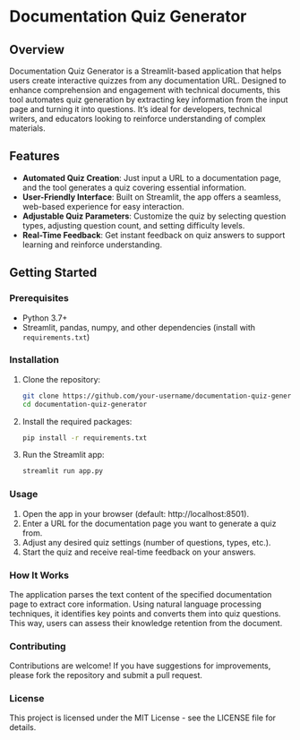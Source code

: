 # Documentation Quiz Generator

## Overview
Documentation Quiz Generator is a Streamlit-based application that helps users create interactive quizzes from any documentation URL. Designed to enhance comprehension and engagement with technical documents, this tool automates quiz generation by extracting key information from the input page and turning it into questions. It’s ideal for developers, technical writers, and educators looking to reinforce understanding of complex materials.

## Features
- **Automated Quiz Creation**: Just input a URL to a documentation page, and the tool generates a quiz covering essential information.
- **User-Friendly Interface**: Built on Streamlit, the app offers a seamless, web-based experience for easy interaction.
- **Adjustable Quiz Parameters**: Customize the quiz by selecting question types, adjusting question count, and setting difficulty levels.
- **Real-Time Feedback**: Get instant feedback on quiz answers to support learning and reinforce understanding.

## Getting Started

### Prerequisites
- Python 3.7+
- Streamlit, pandas, numpy, and other dependencies (install with `requirements.txt`)

### Installation
1. Clone the repository:
   ```bash
   git clone https://github.com/your-username/documentation-quiz-generator.git
   cd documentation-quiz-generator

2. Install the required packages:
   ```bash
   pip install -r requirements.txt

3. Run the Streamlit app:
   ```bash 
   streamlit run app.py

### Usage
1. Open the app in your browser (default: http://localhost:8501).
2. Enter a URL for the documentation page you want to generate a quiz from.
3. Adjust any desired quiz settings (number of questions, types, etc.).
4. Start the quiz and receive real-time feedback on your answers.

### How It Works
The application parses the text content of the specified documentation page to extract core information. Using natural language processing techniques, it identifies key points and converts them into quiz questions. This way, users can assess their knowledge retention from the document.

### Contributing
Contributions are welcome! If you have suggestions for improvements, please fork the repository and submit a pull request.

### License
This project is licensed under the MIT License - see the LICENSE file for details.
